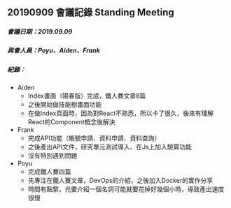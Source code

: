 ## 20190909 會議記錄 Standing Meeting
##### 會議日期：2019.09.09
##### 與會人員：Poyu、Aiden、Frank

##### 紀錄：
  * Aiden
    - Index畫面（陽春版）完成，鐵人賽文章8篇
    - 之後開始做技能樹畫面功能
    - 在做Index頁面時，因為對React不熟悉，所以卡了很久，後來有理解React的Component概念後解決
  * Frank
    - 完成API功能（帳號申請、資料申請、資料查詢）
    - 之後產出API文件，研究單元測試導入、在Js上加入驗算功能
    - 沒有特別遇到問題
  * Poyu
    - 完成鐵人賽四篇
    - 先專注在鐵人賽文章，DevOps的介紹，之後加入Docker的實作分享
    - 時間有點緊，光要介紹一個名詞可能就要花掉好幾個小時，導致產出速度很慢
